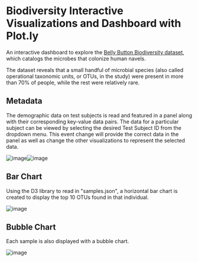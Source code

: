 # Biodiversity Interactive Visualizations and Dashboard with Plot.ly

An interactive dashboard to explore the [Belly Button Biodiversity dataset](http://robdunnlab.com/projects/belly-button-biodiversity/), which catalogs the microbes that colonize human navels.

The dataset reveals that a small handful of microbial species (also called operational taxonomic units, or OTUs, in the study) were present in more than 70% of people, while the rest were relatively rare.

## Metadata

The demographic data on test subjects is read and featured in a panel along with their corresponding key-value data pairs. The data for a particular subject can be viewed by selecting the desired Test Subject ID from the dropdown menu. This event change will provide the correct data in the panel as well as change the other visualizations to represent the selected data. 

![image](https://user-images.githubusercontent.com/69134400/119420245-de03f780-bcb0-11eb-82e7-69778456727a.png)![image](https://user-images.githubusercontent.com/69134400/119420248-e3614200-bcb0-11eb-9a0f-36dba1b4962f.png)


## Bar Chart

Using the D3 library to read in "samples.json", a horizontal bar chart is created to display the top 10 OTUs found in that individual.

![image](https://user-images.githubusercontent.com/69134400/119413564-b312a700-bca2-11eb-8518-1b98b3fd23f4.png)


## Bubble Chart

Each sample is also displayed with a bubble chart.

![image](https://user-images.githubusercontent.com/69134400/119415141-e145b600-bca5-11eb-85ec-c5dcabdee35b.png)
